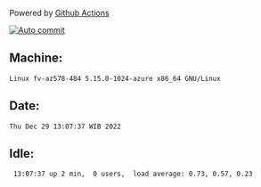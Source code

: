 Powered by [Github Actions](https://github.com/features/actions)

[![Auto commit](https://github.com/hiage/workstation/workflows/Auto%20commit/badge.svg)](https://github.com/hiage/workstation/actions?query=workflow%3A%22Auto+commit%22)

## Machine:
```
Linux fv-az578-484 5.15.0-1024-azure x86_64 GNU/Linux
```
## Date:
```
Thu Dec 29 13:07:37 WIB 2022
```
## Idle:
```
 13:07:37 up 2 min,  0 users,  load average: 0.73, 0.57, 0.23
```

